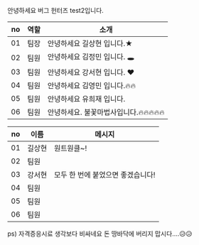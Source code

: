 안녕하세요 버그 헌터즈 test2입니다.

|no|역할|소개|
|-|-|-|
|01|팀장|안녕하세요 길상현 입니다.★|
|02|팀원|안녕하세요 김정민 입니다. 🕳|
|03|팀원|안녕하세요 강서현 입니다. ♥|
|04|팀원|안녕하세요 김영민 입니다.🔥🔥|
|05|팀원|안녕하세요 유희재 입니다.|
|06|팀원|안녕하세요. 불꽃마법사입니다.🔥🔥🔥🔥🔥 |  


|no|이름|메시지|
|-|-|-|
|01|길상현|원트원클~!|
|02|팀원||
|03|강서현|모두 한 번에 붙었으면 좋겠습니다!|
|04|팀원||
|05|팀원||
|06|팀원||  

ps) 자격증응시료 생각보다 비싸네요 돈 땅바닥에 버리지 맙시다....😥😥

